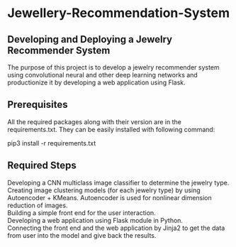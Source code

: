 # Jewellery-Recommendation-System
## Developing and Deploying a Jewelry Recommender System
The purpose of this project is to develop a jewelry recommender system using convolutional neural and other deep learning networks and productionize it by developing a web application using Flask.
## Prerequisites
All the required packages along with their version are in the requirements.txt. They can be easily installed with following command:

pip3 install -r requirements.txt

## Required Steps
Developing a CNN multiclass image classifier to determine the jewelry type.  
Creating image clustering models (for each jewelry type) by using Autoencoder + KMeans. Autoencoder is used for nonlinear dimension reduction of images.  
Building a simple front end for the user interaction.  
Developing a web application using Flask module in Python.  
Connecting the front end and the web application by Jinja2 to get the data from user into the model and give back the results.  
